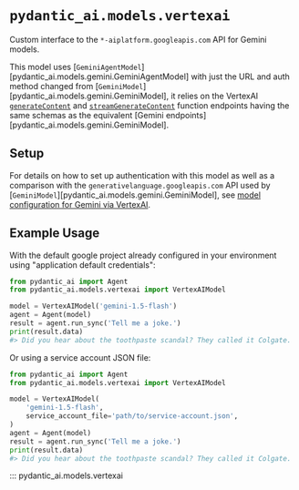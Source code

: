 # `pydantic_ai.models.vertexai`

Custom interface to the `*-aiplatform.googleapis.com` API for Gemini models.

This model uses [`GeminiAgentModel`][pydantic_ai.models.gemini.GeminiAgentModel] with just the URL and auth method
changed from [`GeminiModel`][pydantic_ai.models.gemini.GeminiModel], it relies on the VertexAI
[`generateContent`](https://cloud.google.com/vertex-ai/docs/reference/rest/v1/projects.locations.endpoints/generateContent)
and
[`streamGenerateContent`](https://cloud.google.com/vertex-ai/docs/reference/rest/v1/projects.locations.endpoints/streamGenerateContent)
function endpoints
having the same schemas as the equivalent [Gemini endpoints][pydantic_ai.models.gemini.GeminiModel].

## Setup

For details on how to set up authentication with this model as well as a comparison with the `generativelanguage.googleapis.com` API used by [`GeminiModel`][pydantic_ai.models.gemini.GeminiModel],
see [model configuration for Gemini via VertexAI](../../install.md#gemini-via-vertexai).

## Example Usage

With the default google project already configured in your environment using "application default credentials":

```python title="vertex_example_env.py"
from pydantic_ai import Agent
from pydantic_ai.models.vertexai import VertexAIModel

model = VertexAIModel('gemini-1.5-flash')
agent = Agent(model)
result = agent.run_sync('Tell me a joke.')
print(result.data)
#> Did you hear about the toothpaste scandal? They called it Colgate.
```

Or using a service account JSON file:

```python title="vertex_example_service_account.py"
from pydantic_ai import Agent
from pydantic_ai.models.vertexai import VertexAIModel

model = VertexAIModel(
    'gemini-1.5-flash',
    service_account_file='path/to/service-account.json',
)
agent = Agent(model)
result = agent.run_sync('Tell me a joke.')
print(result.data)
#> Did you hear about the toothpaste scandal? They called it Colgate.
```

::: pydantic_ai.models.vertexai
